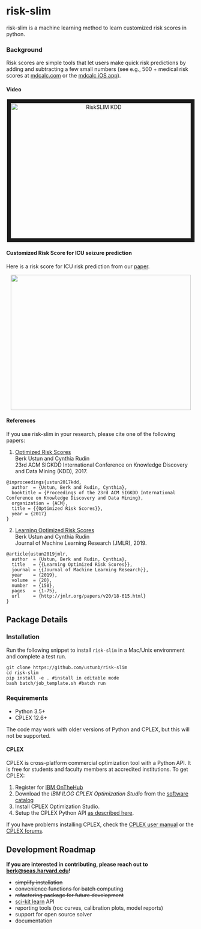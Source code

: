 risk-slim
========

risk-slim is a machine learning method to learn customized risk scores in python. 

### Background 

Risk scores are simple tools that let users make quick risk predictions by adding and subtracting a few small numbers (see e.g., 500 + medical risk scores at [mdcalc.com](https://www.mdcalc.com/) or the [mdcalc iOS app](https://itunes.apple.com/us/app/mdcalc-medical-calculators-clinical-scores/id1001640662?ls=1&mt=8)).

#### Video

<p align="center">
	<a href="http://www.youtube.com/watch?feature=player_embedded&v=WQDVejk17Aw" target="_blank">
		<img src="http://img.youtube.com/vi/WQDVejk17Aw/0.jpg" alt="RiskSLIM KDD" width="480" height="360" border="10" />
	</a>
</p>

#### Customized Risk Score for ICU seizure prediction 

Here is a risk score for ICU risk prediction from our [paper](http://www.berkustun.com/docs/ustun_2017_optimized_risk_scores.pdf). 

<div>
<p align="center">
<img src="https://github.com/ustunb/risk-slim/blob/master/images/risk_score_seizure.png" width="480" height="360" border="0"/>
</p>
</div>

#### References 

If you use risk-slim in your research, please cite one of the following papers:

1. <a href="http://www.berkustun.com/docs/ustun_2017_optimized_risk_scores.pdf" target="_blank">Optimized Risk Scores</a> <br>
Berk Ustun and Cynthia Rudin<br>
23rd ACM SIGKDD International Conference on Knowledge Discovery and Data Mining (KDD), 2017.

```
@inproceedings{ustun2017kdd,
  author  = {Ustun, Berk and Rudin, Cynthia},
  booktitle = {Proceedings of the 23rd ACM SIGKDD International Conference on Knowledge Discovery and Data Mining},
  organization = {ACM},
  title = {{Optimized Risk Scores}},
  year = {2017}
}
```

2. <a href="http://jmlr.org/papers/v20/18-615.html" target="_blank">Learning Optimized Risk Scores</a> <br>
Berk Ustun and Cynthia Rudin<br>
Journal of Machine Learning Research (JMLR), 2019.

```
@article{ustun2019jmlr,
  author  = {Ustun, Berk and Rudin, Cynthia},
  title   = {{Learning Optimized Risk Scores}},
  journal = {{Journal of Machine Learning Research}},
  year    = {2019},
  volume  = {20},
  number  = {150},
  pages   = {1-75},
  url     = {http://jmlr.org/papers/v20/18-615.html}
}
```

## Package Details

### Installation
  
Run the following snippet to install ``risk-slim`` in a Mac/Unix environment and complete a test run.  

```
git clone https://github.com/ustunb/risk-slim
cd risk-slim
pip install -e . #install in editable mode  
bash batch/job_template.sh #batch run
```

### Requirements

- Python 3.5+ 
- CPLEX 12.6+
 
The code may work with older versions of Python and CPLEX, but this will not be supported. 

#### CPLEX 

CPLEX is cross-platform commercial optimization tool with a Python API. It is free for students and faculty members at accredited institutions. To get CPLEX:

1. Register for [IBM OnTheHub](https://ibm.onthehub.com/WebStore/Account/VerifyEmailDomain.aspx)
2. Download the *IBM ILOG CPLEX Optimization Studio* from the [software catalog](https://ibm.onthehub.com/WebStore/ProductSearchOfferingList.aspx?srch=CPLEX)
3. Install CPLEX Optimization Studio.
4. Setup the CPLEX Python API [as described here](https://www.ibm.com/support/knowledgecenter/SSSA5P_12.8.0/ilog.odms.cplex.help/CPLEX/GettingStarted/topics/set_up/Python_setup.html).

If you have problems installing CPLEX, check the [CPLEX user manual](http://www-01.ibm.com/support/knowledgecenter/SSSA5P/welcome) or the [CPLEX forums](https://www.ibm.com/developerworks/community/forums/html/forum?id=11111111-0000-0000-0000-000000002059). 

## Development Roadmap

**If you are interested in contributing, please reach out to [berk@seas.harvard.edu](mailto:berk@seas.harvard.edu)!**

- ~~simplify installation~~ 
- ~~convenience functions for batch computing~~
- ~~refactoring package for future development~~
- [sci-kit learn](http://scikit-learn.org/stable/developers/contributing.html#rolling-your-own-estimator) API
- reporting tools (roc curves, calibration plots, model reports)
- support for open source solver
- documentation

